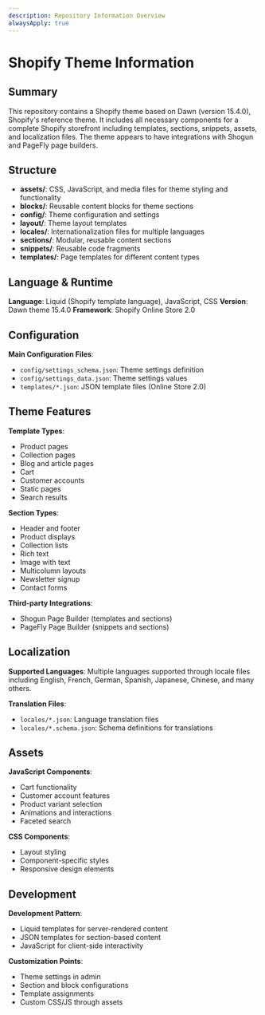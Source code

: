 ```yaml
---
description: Repository Information Overview
alwaysApply: true
---
```


# Shopify Theme Information

## Summary

This repository contains a Shopify theme based on Dawn (version 15.4.0), Shopify's reference theme. It includes all necessary components for a complete Shopify storefront including templates, sections, snippets, assets, and localization files. The theme appears to have integrations with Shogun and PageFly page builders.

## Structure

- **assets/**: CSS, JavaScript, and media files for theme styling and functionality
- **blocks/**: Reusable content blocks for theme sections
- **config/**: Theme configuration and settings
- **layout/**: Theme layout templates
- **locales/**: Internationalization files for multiple languages
- **sections/**: Modular, reusable content sections
- **snippets/**: Reusable code fragments
- **templates/**: Page templates for different content types

## Language & Runtime

**Language**: Liquid (Shopify template language), JavaScript, CSS
**Version**: Dawn theme 15.4.0
**Framework**: Shopify Online Store 2.0

## Configuration

**Main Configuration Files**:

- `config/settings_schema.json`: Theme settings definition
- `config/settings_data.json`: Theme settings values
- `templates/*.json`: JSON template files (Online Store 2.0)

## Theme Features

**Template Types**:

- Product pages
- Collection pages
- Blog and article pages
- Cart
- Customer accounts
- Static pages
- Search results

**Section Types**:

- Header and footer
- Product displays
- Collection lists
- Rich text
- Image with text
- Multicolumn layouts
- Newsletter signup
- Contact forms

**Third-party Integrations**:

- Shogun Page Builder (templates and sections)
- PageFly Page Builder (snippets and sections)

## Localization

**Supported Languages**:
Multiple languages supported through locale files including English, French, German, Spanish, Japanese, Chinese, and many others.

**Translation Files**:

- `locales/*.json`: Language translation files
- `locales/*.schema.json`: Schema definitions for translations

## Assets

**JavaScript Components**:

- Cart functionality
- Customer account features
- Product variant selection
- Animations and interactions
- Faceted search

**CSS Components**:

- Layout styling
- Component-specific styles
- Responsive design elements

## Development

**Development Pattern**:

- Liquid templates for server-rendered content
- JSON templates for section-based content
- JavaScript for client-side interactivity

**Customization Points**:

- Theme settings in admin
- Section and block configurations
- Template assignments
- Custom CSS/JS through assets
